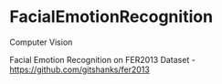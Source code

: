 # FacialEmotionRecognition
Computer Vision 

Facial Emotion Recognition on FER2013 Dataset - https://github.com/gitshanks/fer2013
